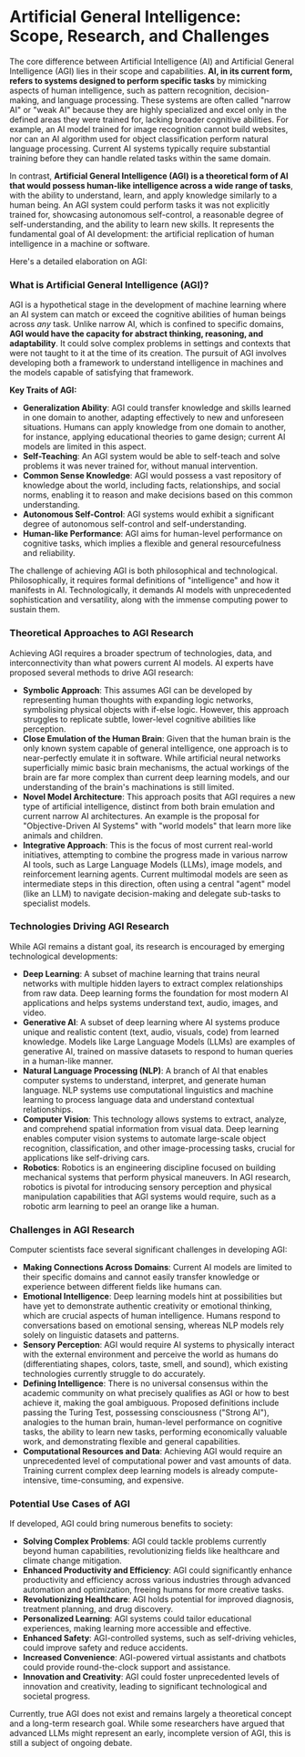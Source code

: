 # Artificial General Intelligence: Scope, Research, and Challenges

The core difference between Artificial Intelligence (AI) and Artificial General Intelligence (AGI) lies in their scope and capabilities. **AI, in its current form, refers to systems designed to perform specific tasks** by mimicking aspects of human intelligence, such as pattern recognition, decision-making, and language processing. These systems are often called "narrow AI" or "weak AI" because they are highly specialized and excel only in the defined areas they were trained for, lacking broader cognitive abilities. For example, an AI model trained for image recognition cannot build websites, nor can an AI algorithm used for object classification perform natural language processing. Current AI systems typically require substantial training before they can handle related tasks within the same domain.

In contrast, **Artificial General Intelligence (AGI) is a theoretical form of AI that would possess human-like intelligence across a wide range of tasks**, with the ability to understand, learn, and apply knowledge similarly to a human being. An AGI system could perform tasks it was not explicitly trained for, showcasing autonomous self-control, a reasonable degree of self-understanding, and the ability to learn new skills. It represents the fundamental goal of AI development: the artificial replication of human intelligence in a machine or software.

Here's a detailed elaboration on AGI:

### What is Artificial General Intelligence (AGI)?

AGI is a hypothetical stage in the development of machine learning where an AI system can match or exceed the cognitive abilities of human beings across _any_ task. Unlike narrow AI, which is confined to specific domains, **AGI would have the capacity for abstract thinking, reasoning, and adaptability**. It could solve complex problems in settings and contexts that were not taught to it at the time of its creation. The pursuit of AGI involves developing both a framework to understand intelligence in machines and the models capable of satisfying that framework.

**Key Traits of AGI:**

- **Generalization Ability**: AGI could transfer knowledge and skills learned in one domain to another, adapting effectively to new and unforeseen situations. Humans can apply knowledge from one domain to another, for instance, applying educational theories to game design; current AI models are limited in this aspect.
- **Self-Teaching**: An AGI system would be able to self-teach and solve problems it was never trained for, without manual intervention.
- **Common Sense Knowledge**: AGI would possess a vast repository of knowledge about the world, including facts, relationships, and social norms, enabling it to reason and make decisions based on this common understanding.
- **Autonomous Self-Control**: AGI systems would exhibit a significant degree of autonomous self-control and self-understanding.
- **Human-like Performance**: AGI aims for human-level performance on cognitive tasks, which implies a flexible and general resourcefulness and reliability.

The challenge of achieving AGI is both philosophical and technological. Philosophically, it requires formal definitions of "intelligence" and how it manifests in AI. Technologically, it demands AI models with unprecedented sophistication and versatility, along with the immense computing power to sustain them.

### Theoretical Approaches to AGI Research

Achieving AGI requires a broader spectrum of technologies, data, and interconnectivity than what powers current AI models. AI experts have proposed several methods to drive AGI research:

- **Symbolic Approach**: This assumes AGI can be developed by representing human thoughts with expanding logic networks, symbolising physical objects with if-else logic. However, this approach struggles to replicate subtle, lower-level cognitive abilities like perception.
- **Close Emulation of the Human Brain**: Given that the human brain is the only known system capable of general intelligence, one approach is to near-perfectly emulate it in software. While artificial neural networks superficially mimic basic brain mechanisms, the actual workings of the brain are far more complex than current deep learning models, and our understanding of the brain's machinations is still limited.
- **Novel Model Architecture**: This approach posits that AGI requires a new type of artificial intelligence, distinct from both brain emulation and current narrow AI architectures. An example is the proposal for "Objective-Driven AI Systems" with "world models" that learn more like animals and children.
- **Integrative Approach**: This is the focus of most current real-world initiatives, attempting to combine the progress made in various narrow AI tools, such as Large Language Models (LLMs), image models, and reinforcement learning agents. Current multimodal models are seen as intermediate steps in this direction, often using a central "agent" model (like an LLM) to navigate decision-making and delegate sub-tasks to specialist models.

### Technologies Driving AGI Research

While AGI remains a distant goal, its research is encouraged by emerging technological developments:

- **Deep Learning**: A subset of machine learning that trains neural networks with multiple hidden layers to extract complex relationships from raw data. Deep learning forms the foundation for most modern AI applications and helps systems understand text, audio, images, and video.
- **Generative AI**: A subset of deep learning where AI systems produce unique and realistic content (text, audio, visuals, code) from learned knowledge. Models like Large Language Models (LLMs) are examples of generative AI, trained on massive datasets to respond to human queries in a human-like manner.
- **Natural Language Processing (NLP)**: A branch of AI that enables computer systems to understand, interpret, and generate human language. NLP systems use computational linguistics and machine learning to process language data and understand contextual relationships.
- **Computer Vision**: This technology allows systems to extract, analyze, and comprehend spatial information from visual data. Deep learning enables computer vision systems to automate large-scale object recognition, classification, and other image-processing tasks, crucial for applications like self-driving cars.
- **Robotics**: Robotics is an engineering discipline focused on building mechanical systems that perform physical maneuvers. In AGI research, robotics is pivotal for introducing sensory perception and physical manipulation capabilities that AGI systems would require, such as a robotic arm learning to peel an orange like a human.

### Challenges in AGI Research

Computer scientists face several significant challenges in developing AGI:

- **Making Connections Across Domains**: Current AI models are limited to their specific domains and cannot easily transfer knowledge or experience between different fields like humans can.
- **Emotional Intelligence**: Deep learning models hint at possibilities but have yet to demonstrate authentic creativity or emotional thinking, which are crucial aspects of human intelligence. Humans respond to conversations based on emotional sensing, whereas NLP models rely solely on linguistic datasets and patterns.
- **Sensory Perception**: AGI would require AI systems to physically interact with the external environment and perceive the world as humans do (differentiating shapes, colors, taste, smell, and sound), which existing technologies currently struggle to do accurately.
- **Defining Intelligence**: There is no universal consensus within the academic community on what precisely qualifies as AGI or how to best achieve it, making the goal ambiguous. Proposed definitions include passing the Turing Test, possessing consciousness ("Strong AI"), analogies to the human brain, human-level performance on cognitive tasks, the ability to learn new tasks, performing economically valuable work, and demonstrating flexible and general capabilities.
- **Computational Resources and Data**: Achieving AGI would require an unprecedented level of computational power and vast amounts of data. Training current complex deep learning models is already compute-intensive, time-consuming, and expensive.

### Potential Use Cases of AGI

If developed, AGI could bring numerous benefits to society:

- **Solving Complex Problems**: AGI could tackle problems currently beyond human capabilities, revolutionizing fields like healthcare and climate change mitigation.
- **Enhanced Productivity and Efficiency**: AGI could significantly enhance productivity and efficiency across various industries through advanced automation and optimization, freeing humans for more creative tasks.
- **Revolutionizing Healthcare**: AGI holds potential for improved diagnosis, treatment planning, and drug discovery.
- **Personalized Learning**: AGI systems could tailor educational experiences, making learning more accessible and effective.
- **Enhanced Safety**: AGI-controlled systems, such as self-driving vehicles, could improve safety and reduce accidents.
- **Increased Convenience**: AGI-powered virtual assistants and chatbots could provide round-the-clock support and assistance.
- **Innovation and Creativity**: AGI could foster unprecedented levels of innovation and creativity, leading to significant technological and societal progress.

Currently, true AGI does not exist and remains largely a theoretical concept and a long-term research goal. While some researchers have argued that advanced LLMs might represent an early, incomplete version of AGI, this is still a subject of ongoing debate.